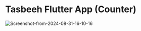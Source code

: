 # Tasbeeh Flutter App (Counter)

<img src="https://i.ibb.co/rbMQCdd/Screenshot-from-2024-08-31-16-10-16.png" alt="Screenshot-from-2024-08-31-16-10-16" border="0">
